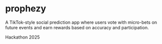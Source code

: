 # prophezy
A TikTok-style social prediction app where users vote with micro-bets on future events and earn rewards based on accuracy and participation.

Hackathon 2025